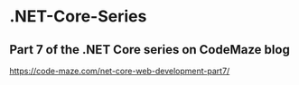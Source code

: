 # .NET-Core-Series
## Part 7 of the .NET Core series on CodeMaze blog
https://code-maze.com/net-core-web-development-part7/
